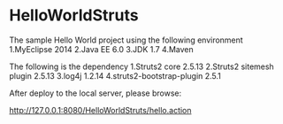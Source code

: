 # HelloWorldStruts

The sample Hello World project using the following environment
1.MyEclipse 2014
2.Java EE 6.0
3.JDK 1.7
4.Maven

The following is the dependency
1.Struts2 core 2.5.13
2.Struts2 sitemesh plugin 2.5.13
3.log4j 1.2.14
4.struts2-bootstrap-plugin 2.5.1

After deploy to the local server, please browse:

http://127.0.0.1:8080/HelloWorldStruts/hello.action
